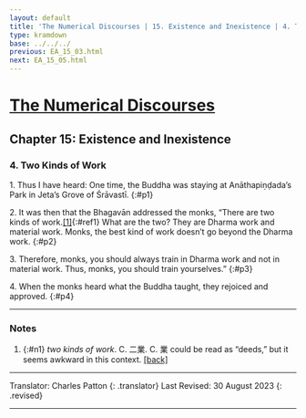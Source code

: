 ```yaml
---
layout: default
title: 'The Numerical Discourses | 15. Existence and Inexistence | 4. Two Kinds of Work'
type: kramdown
base: ../../../
previous: EA_15_03.html
next: EA_15_05.html
---
```


# [The Numerical Discourses](../index.html)
## Chapter 15: Existence and Inexistence
### 4. Two Kinds of Work

1\. Thus I have heard: One time, the Buddha was staying at Anāthapiṇḍada’s Park in Jeta’s Grove of Śrāvastī.
{:#p1}

2\. It was then that the Bhagavān addressed the monks, “There are two kinds of work.[\[1\]](#n1){:#ref1} What are the two? They are Dharma work and material work. Monks, the best kind of work doesn’t go beyond the Dharma work.
{:#p2}

3\. Therefore, monks, you should always train in Dharma work and not in material work. Thus, monks, you should train yourselves.”
{:#p3}

4\. When the monks heard what the Buddha taught, they rejoiced and approved.
{:#p4}

---

### Notes

1. {:#n1} <em>two kinds of work</em>. C. 二業. C. 業 could be read as “deeds,” but it seems awkward in this context. [\[back\]](#ref1)

---

Translator: Charles Patton
{: .translator}
Last Revised: 30 August 2023
{: .revised}

---